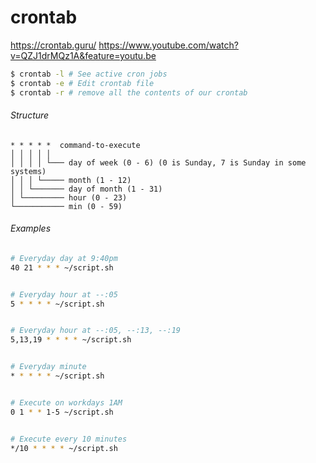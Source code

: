 # crontab

https://crontab.guru/
https://www.youtube.com/watch?v=QZJ1drMQz1A&feature=youtu.be

```bash
$ crontab -l # See active cron jobs
$ crontab -e # Edit crontab file
$ crontab -r # remove all the contents of our crontab
```

###### Structure

```
* * * * *  command-to-execute
│ │ │ │ │
│ │ │ │ └─── day of week (0 - 6) (0 is Sunday, 7 is Sunday in some systems)
│ │ │ └───── month (1 - 12)
│ │ └─────── day of month (1 - 31)
│ └───────── hour (0 - 23)
└─────────── min (0 - 59)
```

###### Examples

```bash
# Everyday day at 9:40pm
40 21 * * * ~/script.sh


# Everyday hour at --:05
5 * * * * ~/script.sh


# Everyday hour at --:05, --:13, --:19
5,13,19 * * * * ~/script.sh


# Everyday minute
* * * * * ~/script.sh


# Execute on workdays 1AM
0 1 * * 1-5 ~/script.sh


# Execute every 10 minutes
*/10 * * * * ~/script.sh
```
